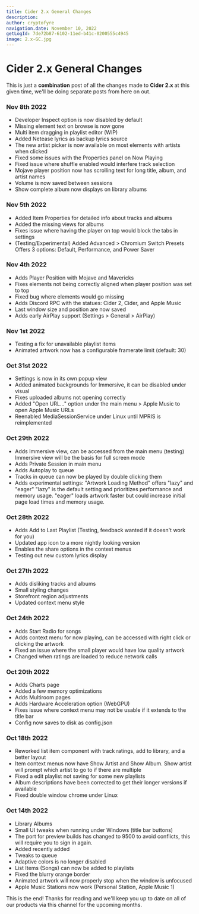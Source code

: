 ```yaml
---
title: Cider 2.x General Changes
description:
author: cryptofyre
navigation.date: November 10, 2022
getLogId: 7de72b87-6102-11ed-b41c-0200555c4945
image: 2.x-GC.jpg
---
```


# Cider 2.x General Changes

This is just a **combination** post of all the changes made to **Cider 2.x** at this given time, we'll be doing separate posts from here on out.

### Nov 8th 2022

- Developer Inspect option is now disabled by default
- Missing element text on browse is now gone
- Multi item dragging in playlist editor (WIP)
- Added Netease lyrics as backup lyrics source
- The new artist picker is now available on most elements with artists when clicked
- Fixed some issues with the Properties panel on Now Playing
- Fixed issue where shuffle enabled would interfere track selection
- Mojave player position now has scrolling text for long title, album, and artist names
- Volume is now saved between sessions
- Show complete album now displays on library albums

### Nov 5th 2022

- Added Item Properties for detailed info about tracks and albums
- Added the missing views for albums
- Fixes issue where having the player on top would block the tabs in settings
- (Testing/Experimental) Added Advanced > Chromium Switch Presets
  Offers 3 options: Default, Performance, and Power Saver

### Nov 4th 2022

- Adds Player Position with Mojave and Mavericks
- Fixes elements not being correctly aligned when player position was set to top
- Fixed bug where elements would go missing
- Adds Discord RPC with the statues: Cider 2, Cider, and Apple Music
- Last window size and position are now saved
- Adds early AirPlay support (Settings > General > AirPlay)

### Nov 1st 2022

- Testing a fix for unavailable playlist items
- Animated artwork now has a configurable framerate limit (default: 30)

### Oct 31st 2022

- Settings is now in its own popup view
- Added animated backgrounds for Immersive, it can be disabled under visual
- Fixes uploaded albums not opening correctly
- Added "Open URL..." option under the main menu > Apple Music to open Apple Music URLs
- Reenabled MediaSessionService under Linux until MPRIS is reimplemented

### Oct 29th 2022

- Adds Immersive view, can be accessed from the main menu (testing)
  Immersive view will be the basis for full screen mode
- Adds Private Session in main menu
- Adds Autoplay to queue
- Tracks in queue can now be played by double clicking them
- Adds experimental settings: "Artwork Loading Method" offers "lazy" and "eager"
  "lazy" is the default setting and prioritizes performance and memory usage.
  "eager" loads artwork faster but could increase initial page load times and memory usage.

### Oct 28th 2022

- Adds Add to Last Playlist (Testing, feedback wanted if it doesn't work for you)
- Updated app icon to a more nightly looking version
- Enables the share options in the context menus
- Testing out new custom lyrics display

### Oct 27th 2022

- Adds disliking tracks and albums
- Small styling changes
- Storefront region adjustments
- Updated context menu style

### Oct 24th 2022

- Adds Start Radio for songs
- Adds context menu for now playing, can be accessed with right click or clicking the artwork
- Fixed an issue where the small player would have low quality artwork
- Changed when ratings are loaded to reduce network calls

### Oct 20th 2022

- Adds Charts page
- Added a few memory optimizations
- Adds Multiroom pages
- Adds Hardware Acceleration option (WebGPU)
- Fixes issue where context menu may not be usable if it extends to the title bar
- Config now saves to disk as config.json

### Oct 18th 2022

- Reworked list item component with track ratings, add to library, and a better layout
- Item context menus now have Show Artist and Show Album. Show artist will prompt which artist to go to if there are multiple
- Fixed a edit playlist not saving for some new playlists
- Album descriptions have been corrected to get their longer versions if available
- Fixed double window chrome under Linux

### Oct 14th 2022

- Library Albums
- Small UI tweaks when running under Windows (title bar buttons)
- The port for preview builds has changed to 9500 to avoid conflicts, this will require you to sign in again.
- Added recently added
- Tweaks to queue
- Adaptive colors is no longer disabled
- List Items (Songs) can now be added to playlists
- Fixed the blurry orange border
- Animated artwork will now properly stop when the window is unfocused
- Apple Music Stations now work (Personal Station, Apple Music 1)

This is the end! Thanks for reading and we'll keep you up to date on all of our products via this channel for the upcoming months.
